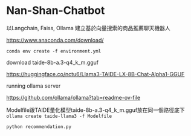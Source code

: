 # Nan-Shan-Chatbot

以Langchain, Faiss, Ollama 建立基於向量搜索的商品推薦聊天機器人


https://www.anaconda.com/download/

```conda env create -f environment.yml```

download taide-8b-a.3-q4_k_m.gguf

https://huggingface.co/nctu6/Llama3-TAIDE-LX-8B-Chat-Alpha1-GGUF

running ollama server

https://github.com/ollama/ollama?tab=readme-ov-file


Modelfile跟TAIDE量化模型taide-8b-a.3-q4_k_m.gguf放在同一個路徑底下
```ollama create taide-llama3 -f Modelfile```

```python recommendation.py```